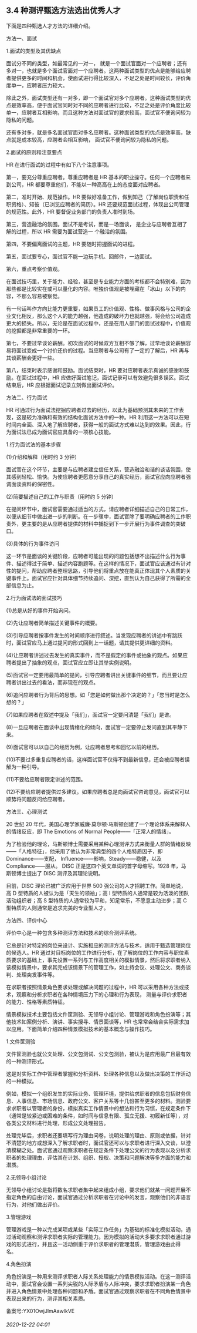 ## 3.4 种测评甄选方法选出优秀人才
下面是四种甄选人才方法的详细介绍。


方法一、面试


1.面试的类型及其优缺点 


面试分不同的类型，如最常见的一对一， 就是一个面试官面对一个应聘者；还有多对一，也就是多个面试官面对一个应聘者。这两种面试类型的优点是能够给应聘者提供更多的时间和机会，使面试进行得比较深入，不足之处是时间较长，评价角度单一，应聘者压力较大。 


除此之外，面试类型还有一对多，即一个面试官对多个应聘者。这种面试类型的优点是效率高，便于面试官同时对不同的应聘者进行比较，不足之处是评价角度比较单一，应聘者互相影响，而且这种方法对面试官的要求较高，面试官不便询问较为隐私的问题。 


还有多对多，就是多名面试官面对多名应聘者。这种面试类型的优点是效率高，缺点就是成本较高，应聘者会相互影响， 面试官不便询问较为隐私的问题。 


2.面试的原则和注意要点 


HR 在进行面试的过程中有如下八个注意事项。 


第一，要充分尊重应聘者。尊重应聘者是 HR 基本的职业操守。任何一个应聘者来到公司，HR 都要尊重他们，不能以一种高高在上的态度面对应聘者。 


第二，准时开始、规范操作。HR 要做好准备工作，做到知己（了解岗位职责和任职资格）、知彼（已浏览应聘者的简历）。HR 还要规范面试过程，体现出公司管理的规范性。此外，HR 要督促业务部门的负责人准时到场。 


第三，营造融洽的氛围。面试不是考试，而是一场面谈， 是企业与应聘者互相了解的过程，所以 HR 需要为面试营造一 个融洽的氛围。 


第四，不要偏离面试的主题，HR 要随时把握面试的进程。


第五，面试要专心，面试官不能一边玩手机、回邮件，一边面试。 


第六，重点考察价值观。


在面试技巧里，关于能力、经验，甚至是专业能力方面的考核都不会特别难，因为那些都是比较实在或可以量化的内容。唯独价值观是被埋藏在「冰山」以下的内容，不那么容易被察觉。


有一句话叫作方向比能力更重要，如果员工的价值观、性格、做事风格与公司的企业文化相反，那么这个人的能力越强，他造成的破坏力也就越强，将会给公司造成更大的损失。所以，无论是在面试过程中，还是在用人部门的面试过程中，价值观的挖掘都是非常重要的一环。 


第七，不要过早谈论薪酬。初次面试的时候双方互相不够了解，过早地谈论薪酬容易将面试变成一个讨价还价的过程。当应聘者与公司有了一定的了解后，HR 再与其谈薪酬会更好一些。 


第八，结束时表示感谢和鼓励。面试结束时，HR 要对应聘者表示真诚的感谢和鼓励。在面试过程中，HR 应做好面试笔记，面试记录可以有效避免很多误区。面试结束后，HR 应根据面试记录立刻做出面试评价。 


方法二、行为面试 


HR 可通过行为面试法挖掘应聘者过去的经历，以此为基础预测其未来的工作表现，这是较为准确和有效的结构化面试方法中的一种。HR 利用这一方法可以在短时间内全面、深入地了解应聘者，获得一般的面试方式难以达到的效果。因此，行为面试法已成为面试官应具备的一项核心技能。 


1.行为面试法的基本步骤 


(1)介绍和解释（用时约 3 分钟）


面试官在这个环节，主要是与应聘者建立信任关系，营造融洽和谐的谈话氛围，使其感到轻松、愉快。为使应聘者更愿意分享自己的真实经历，面试官应向应聘者强调面谈资料的保密性。 


(2)简要描述自己的工作与职责（用时约 5 分钟）


在提问环节中，面试官需要通过适当的方式，请应聘者详细描述自己的日常工作，以便从细节中做出进一步的判断。在一步骤中，面试官除了要明确应聘者的工作职责外，更主要的是从应聘者提供的材料中捕捉到下一步开展行为事件调查的突破口。 


(3)具体的行为事件访问 


这一环节是面谈的关键阶段，应聘者可能出现的问题包括想不出描述什么行为事件、描述得过于简单、描述内容跑题等。在这样的情况下，面试官应该通过有针对性的提问，帮助应聘者整理思路，引导他们将重点放在能真正体现其个人素质的关键事件上。面试官应针对具体细节持续追问、深挖，直到认为自己获得了所需的全部信息为止。


2.行为面试法的面试技巧 


(1)总是从好的事件开始询问。


(2)先让应聘者简单描述关键事件的概要。


(3)引导应聘者按事件发生的时间顺序进行叙述。当发现应聘者的讲述中有跳跃时，面试官应马上通过提问的形式回到上一话题，请其提供更详细的资料。 


(4)让应聘者讲述过去发生的真实事件，而不是假定的事件或抽象的观点。如果应聘者提出了抽象的观点，面试官应立即让其举实例说明。 


(5)面试官一定要用最简单的提问，引导应聘者讲出关键事件的细节，而且要让应聘者讲出过去的看法，而非现在的观点。 


(6)追问应聘者行为背后的思想。如「您是如何做出那个决定的？」「您当时是怎么想的？」 


(7)如果应聘者在叙述中提及「我们」，面试官一定要问清楚「我们」是谁。 


(8)一旦应聘者在面谈中出现情绪化的倾向，面试官一定要停止发问直到其平静下来。 


(9)面试官可以以自己的经历为例，让应聘者思考和回忆以前的经历。 


(10)不要过多重复应聘者的话，这样面试官不仅得不到最新信息，还会被应聘者误解为一种引导。 


(11)不要给应聘者限定讲述的范围。 


(12)不要给应聘者提供过多建议。如果应聘者总是向面试官咨询意见，面试官可以顺势将问题反问给应聘者。 


方法三、心理测试 


20 世纪 20 年代，美国心理学家威廉·莫尔顿·马斯顿创建了一个理论体系来解释人的情绪反应，即 The Emotions of Normal People——「正常人的情绪」。 


为了检验他的理论，马斯顿博士需要采用某种心理测评方式来衡量人群的情绪反映——「人格特征」，他采用了他认为非常典型的四个人格特质因子，即 Dominance——支配， Influence——影响，Steady——稳健，以及 Compliance——服从。 DISC 正是这四个英文单词的首字母缩写。1928 年，马斯顿博士提出了 DISC 测评及其理论说明。 


目前，DISC 理论已被广泛应用于世界 500 强公司的人才招聘工作。简单地说，高 D 型特质的人被认为是「天生的领袖」；高 I 型特质的人通常是较为活泼的团队活动组织者；高 S 型特质的人通常较为平和，知足常乐，不愿意主动进步；高 C 型特质的人则通常是追求完美的专业型人才。 


方法四、评价中心 


评价中心是一种包含多种测评方法和技术的综合测评系统。


它总是针对特定的岗位来设计、实施相应的测评方法与技术，适用于甄选管理岗位的候选人。HR 通过对目标岗位的工作进行分析，在了解岗位的工作内容与职位素质要求的基础上，事先设置一系列与工作高度相关的模拟情景，然后将求职者纳入该模拟情景中，要求其完成该情景下的管理工作，如主持会议、处理公文、商务谈判、处理突发事件等。


在求职者按照情景角色要求处理或解决问题的过程中，HR 可以采用各种方法或技术，观察和分析求职者在各种情境压力下的心理和行为表现， 测量与评价求职者的能力、性格等素质特征。 


情景模拟技术主要包括文件筐测验、无领导小组讨论、管理游戏和角色扮演等；其他技术如案例分析、演讲、事实搜寻、情景面谈等，HR 也常常会结合实际需求加以应用。下面简单介绍四种情景模拟技术的基本概念与操作技巧。 


1.文件筐测验 


文件筐测验也就公文处理、公文包测试、公文包测验，被认为是应用最广且最有效的一种测评形式。


这是对实际工作中管理者掌握和分析资料、处理各种信息以及做出决策的工作活动的一种模拟。


例如，模拟一个组织发生的实际业务、管理环境，提供给求职者的信息包括财务信息、人事信息、市场信息、政府公文、客户关系等十几份甚至更多的材料。测验要求求职者以管理者的身份，模拟真实工作情景中的想法和行为习惯，在规定条件下（通常是较紧迫或困难的条件，如时间与信息有限、孤立无援、初履新任等），对各类公文材料进行处理，形成公文处理报告。


处理完毕后，求职者还要填写行为理由问卷，说明处理的理由、原则或依据，针对不清楚的地方或想深入了解求职者时，面试官还可以与求职者进行深入交谈，以澄清模糊之处。面试官通过观察求职者在规定条件下处理公文的行为表现以及分析求职者的处理理由，评估其在计划、组织、授权、决策和问题解决等多方面的能力和潜质。 


2.无领导小组讨论 


无领导小组讨论是指将数名求职者集中起来组成小组，要求他们就某一问题开展不指定角色的自由讨论，面试官通过分析求职者在讨论中的发言，观察他们的非语言行为，对他们做出评价。 


3.管理游戏 


管理游戏是一种以完成某项或某些「实际工作任务」为基础的标准化模拟活动，通过活动观察和测评求职者实际的管理能力。因为模拟的活动大多要求求职者通过游戏的形式进行，并且这一活动侧重于评价求职者的管理潜质，管理游戏由此得名。 


4.角色扮演 


角色扮演是一种用来测评求职者人际关系处理能力的情景模拟活动。在这一测评活动中，面试官会设置一系列尖锐的人际矛盾与人际冲突，要求求职者扮演某一角色并进入角色情景中处理各种问题和矛盾。面试官通过观察求职者在不同角色情景中表现出来的行为，测评其相关素质。 


备案号:YX01OwjJlmAawlkVE


###### 2020-12-22 04:01
